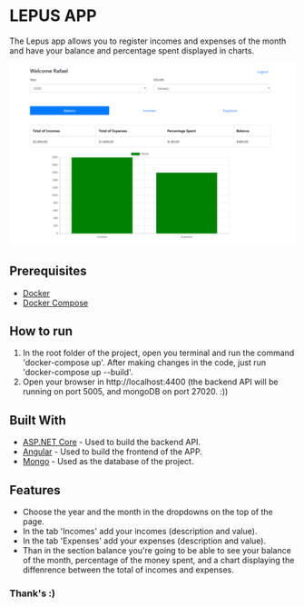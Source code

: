 # LEPUS APP

The Lepus app allows you to register incomes and expenses of the month and have your balance and percentage spent displayed in charts. 

![Logo of Lepus App](/APP/src/assets/images/lepusapp.PNG)

## Prerequisites
* [Docker](https://www.docker.com/products/docker-desktop)
* [Docker Compose](https://docs.docker.com/compose/install/)

## How to run
1. In the root folder of the project, open you terminal and run the command 'docker-compose up'. After making changes in the code, just run 'docker-compose up --build'.
2. Open your browser in http://localhost:4400 (the backend API will be running on port 5005, and mongoDB on port 27020. :))
 
## Built With
* [ASP.NET Core](https://docs.microsoft.com/pt-br/aspnet/core/?view=aspnetcore-3.1) - Used to build the backend API.
* [Angular](https://angular.io/) - Used to build the frontend of the APP.
* [Mongo](https://www.mongodb.com/) - Used as the database of the project.

## Features

* Choose the year and the month in the dropdowns on the top of the page.
* In the tab 'Incomes' add your incomes (description and value).
* In the tab 'Expenses' add your expenses (description and value).
* Than in the section balance you're going to be able to see your balance of the month, percentage of the money spent, and a chart displaying the diffenrence between the total of incomes and expenses.

### Thank's :)  